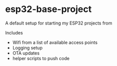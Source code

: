 # esp32-base-project
A default setup for starting my ESP32 projects from

Includes

* Wifi from a list of available access points
* Logging setup
* OTA updates
* helper scripts to push code
